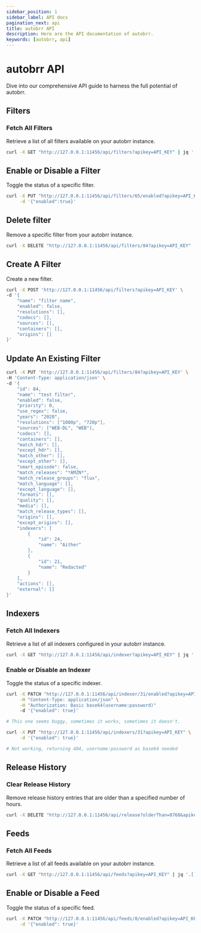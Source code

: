 ```yaml
---
sidebar_position: 1
sidebar_label: API docs
pagination_next: api
title: autobrr API
description: Here are the API documentation of autobrr.
keywords: [autobrr, api]
---
```


# autobrr API

Dive into our comprehensive API guide to harness the full potential of autobrr.

## Filters

### Fetch All Filters

Retrieve a list of all filters available on your autobrr instance.

```bash
curl -X GET "http://127.0.0.1:11456/api/filters?apikey=API_KEY" | jq '.[] | {id, name}'
```

## Enable or Disable a Filter

Toggle the status of a specific filter.

```bash
curl -X PUT "http://127.0.0.1:11456/api/filters/65/enabled?apikey=API_KEY" \
     -d '{"enabled":true}'
```

## Delete filter

Remove a specific filter from your autobrr instance.

```bash
curl -X DELETE "http://127.0.0.1:11456/api/filters/84?apikey=API_KEY"
```

## Create A Filter

Create a new filter.

```bash
curl -X POST 'http://127.0.0.1:11456/api/filters?apikey=API_KEY' \
-d '{
    "name": "filter name",
    "enabled": false,
    "resolutions": [],
    "codecs": [],
    "sources": [],
    "containers": [],
    "origins": []
}'
```

## Update An Existing Filter

```bash
curl -X PUT 'http://127.0.0.1:11456/api/filters/84?apikey=API_KEY' \
-H 'Content-Type: application/json' \
-d '{
    "id": 84,
    "name": "test filter",
    "enabled": false,
    "priority": 0,
    "use_regex": false,
    "years": "2020",
    "resolutions": ["1080p", "720p"],
    "sources": ["WEB-DL", "WEB"],
    "codecs": [],
    "containers": [],
    "match_hdr": [],
    "except_hdr": [],
    "match_other": [],
    "except_other": [],
    "smart_episode": false,
    "match_releases": "*AMZN*",
    "match_release_groups": "flux",
    "match_language": [],
    "except_language": [],
    "formats": [],
    "quality": [],
    "media": [],
    "match_release_types": [],
    "origins": [],
    "except_origins": [],
    "indexers": [
        {
            "id": 24,
            "name": "Aither"
        },
        {
            "id": 21,
            "name": "Redacted"
        }
    ],
    "actions": [],
    "external": []
}'
```

## Indexers

### Fetch All Indexers

Retrieve a list of all indexers configured in your autobrr instance.

```bash
curl -X GET "http://127.0.0.1:11456/api/indexer?apikey=API_KEY" | jq '.[] | {id, name}'
```

### Enable or Disable an Indexer

Toggle the status of a specific indexer.

```bash
curl -X PATCH "http://127.0.0.1:11456/api/indexer/31/enabled?apikey=API_KEY" \
     -H "Content-Type: application/json" \
     -H "Authorization: Basic base64(username:password)"
     -d '{"enabled": true}'

# This one seems buggy, sometimes it works, sometimes it doesn't.

curl -X PUT "http://127.0.0.1:11456/api/indexers/31?apikey=API_KEY" \
     -d '{"enabled": true}'

# Not working, returning 404, username:password as base64 needed

```

## Release History

### Clear Release History

Remove release history entries that are older than a specified number of hours.

```bash
curl -X DELETE "http://127.0.0.1:11456/api/release?olderThan=8760&apikey=API_KEY"
```

## Feeds

### Fetch All Feeds

Retrieve a list of all feeds available on your autobrr instance.

```bash
curl -X GET "http://127.0.0.1:11456/api/feeds?apikey=API_KEY" | jq '.[] | {id, name}'
```

## Enable or Disable a Feed

Toggle the status of a specific feed.

```bash
curl -X PATCH "http://127.0.0.1:11456/api/feeds/8/enabled?apikey=API_KEY" \
     -d '{"enabled": true}'
```
